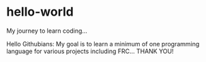 # hello-world
My journey to learn coding...

Hello Githubians:
My goal is to learn a minimum of one programming language for various projects including FRC... THANK YOU!
